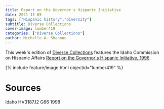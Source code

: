 ```yaml
---
title: Report on the Governor's Hispanic Initiative
date: 2021-11-05
tags: ["Hispanic history","diversity"]
subtitle: Diverse Collections
cover-image: lumber419
categories: ["Diverse Collections"]
author: Michelle A. Shannon
---
```


This week's edition of [Diverse Collections](https://harvester.lib.uidaho.edu/series/diversecollections.html) features the Idaho Commission on Hispanic Affairs [Report on the Governor's Hispanic Initiative, 1996](https://alliance-primo.hosted.exlibrisgroup.com/permalink/f/m1uotc/CP71172222230001451).

{% include feature/image.html objectid="lumber419" %}

# Sources

Idaho HV3187.I2 G66 1998